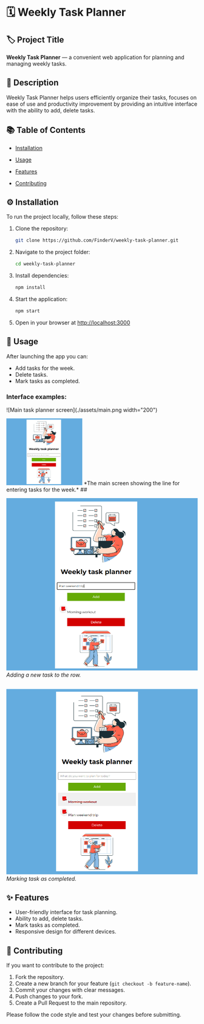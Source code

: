 # 🗓️ Weekly Task Planner

## 🏷️ Project Title  
**Weekly Task Planner** — a convenient web application for planning and managing weekly tasks.

## 📝 Description  
Weekly Task Planner helps users efficiently organize their tasks, focuses on ease of use and productivity improvement by providing an intuitive interface with the ability to add, delete tasks.

## 📚 Table of Contents  

- [Installation](#-installation)
 
- [Usage](#-usage)
 
- [Features](#-features)
 
- [Contributing](#-contributing)

## ⚙️ Installation  
To run the project locally, follow these steps:

1. Clone the repository:  
   ```bash
   git clone https://github.com/FinderV/weekly-task-planner.git
   ```
2. Navigate to the project folder:  
   ```bash
   cd weekly-task-planner
   ```
3. Install dependencies:  
   ```bash
   npm install
   ```
4. Start the application:  
   ```bash
   npm start
   ```
5. Open in your browser at [http://localhost:3000](http://localhost:3000)

## 🚀 Usage  
After launching the app you can:

- Add tasks for the week.  
- Delete tasks.  
- Mark tasks as completed.  

### Interface examples:

![Main task planner screen](./assets/main.png width="200")

<img src="./assets/main.png" width="200">
*The main screen showing the line for entering tasks for the week.*
##

![Adding a new task](./assets/add-task.png )  
*Adding a new task to the row.*
##

![Completed tasks marked](./assets/completed-task.png)  
*Marking task as completed.*
##

## ✨ Features  
- User-friendly interface for task planning.  
- Ability to add, delete tasks.  
- Mark tasks as completed.  
- Responsive design for different devices.  

## 🤝 Contributing  
If you want to contribute to the project:

1. Fork the repository.  
2. Create a new branch for your feature (`git checkout -b feature-name`).  
3. Commit your changes with clear messages.  
4. Push changes to your fork.  
5. Create a Pull Request to the main repository.

Please follow the code style and test your changes before submitting.

